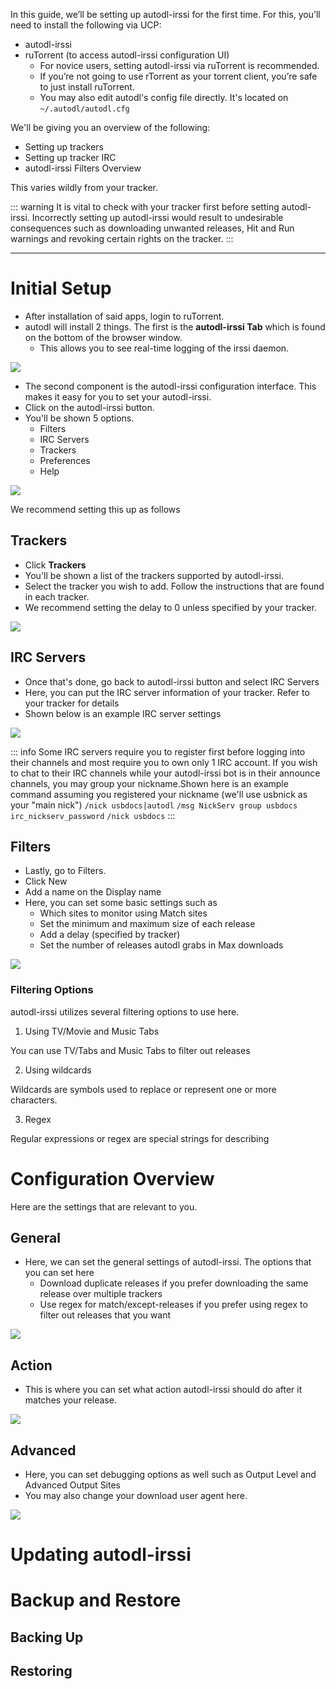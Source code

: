 In this guide, we’ll be setting up autodl-irssi for the first time. For this, you’ll need to install the following via UCP:

* autodl-irssi
* ruTorrent (to access autodl-irssi configuration UI)
  * For novice users, setting autodl-irssi via ruTorrent is recommended.
  * If you’re not going to use rTorrent as your torrent client, you’re safe to just install ruTorrent.
  * You may also edit autodl's config file directly. It's located on `~/.autodl/autodl.cfg`

We'll be giving you an overview of the following:

* Setting up trackers
* Setting up tracker IRC
* autodl-irssi Filters Overview

This varies wildly from your tracker.

::: warning
It is vital to check with your tracker first before setting autodl-irssi. Incorrectly setting up autodl-irssi would result to undesirable consequences such as downloading unwanted releases, Hit and Run warnings and revoking certain rights on the tracker.
:::

***

# Initial Setup

* After installation of said apps, login to ruTorrent.
* autodl will install 2 things. The first is the **autodl-irssi Tab** which is found on the bottom of the browser window.
  * This allows you to see real-time logging of the irssi daemon.

![](https://docs.usbx.me/uploads/images/gallery/2020-04/image-1587308288920.png)

* The second component is the autodl-irssi configuration interface. This makes it easy for you to set your autodl-irssi.
* Click on the autodl-irssi button.
* You'll be shown 5 options.
  * Filters
  * IRC Servers
  * Trackers
  * Preferences
  * Help

![](https://docs.usbx.me/uploads/images/gallery/2020-04/image-1587307763428.png)

We recommend setting this up as follows

## Trackers

* Click **Trackers**
* You'll be shown a list of the trackers supported by autodl-irssi.
* Select the tracker you wish to add. Follow the instructions that are found in each tracker.
* We recommend setting the delay to 0 unless specified by your tracker.

![](https://docs.usbx.me/uploads/images/gallery/2020-04/image-1587308056109.png)

## IRC Servers

* Once that's done, go back to autodl-irssi button and select IRC Servers
* Here, you can put the IRC server information of your tracker. Refer to your tracker for details
* Shown below is an example IRC server settings

![](https://docs.usbx.me/uploads/images/gallery/2020-04/image-1587308435625.png)

::: info
Some IRC servers require you to register first before logging into their channels and most require you to own only 1 IRC account. If you wish to chat to their IRC channels while your autodl-irssi bot is in their announce channels, you may group your nickname.Shown here is an example command assuming you registered your nickname (we'll use usbnick as your "main nick")
`/nick usbdocs|autodl`
`/msg NickServ group usbdocs irc_nickserv_password`
`/nick usbdocs`
:::

## Filters

* Lastly, go to Filters.
* Click New
* Add a name on the Display name
* Here, you can set some basic settings such as
  * Which sites to monitor using Match sites
  * Set the minimum and maximum size of each release
  * Add a delay (specified by tracker)
  * Set the number of releases autodl grabs in Max downloads

![](https://docs.usbx.me/uploads/images/gallery/2020-04/image-1587308952904.png)

### Filtering Options

autodl-irssi utilizes several filtering options to use here.

1. Using TV/Movie and Music Tabs

You can use TV/Tabs and Music Tabs to filter out releases 

2. Using wildcards

Wildcards are symbols used to replace or represent one or more characters.

3. Regex

Regular expressions or regex are special strings for describing 

# Configuration Overview

Here are the settings that are relevant to you.

## General

* Here, we can set the general settings of autodl-irssi. The options that you can set here 
  * Download duplicate releases if you prefer downloading the same release over multiple trackers
  * Use regex for match/except-releases if you prefer using regex to filter out releases that you want

![](https://docs.usbx.me/uploads/images/gallery/2020-04/image-1587306865292.png)

## Action

* This is where you can set what action autodl-irssi should do after it matches your release.

![](https://docs.usbx.me/uploads/images/gallery/2020-04/image-1587307124395.png)

## Advanced

* Here, you can set debugging options as well such as Output Level and Advanced Output Sites
* You may also change your download user agent here.

![](https://docs.usbx.me/uploads/images/gallery/2020-04/image-1587307209878.png)

# Updating autodl-irssi
# Backup and Restore
## Backing Up
## Restoring
